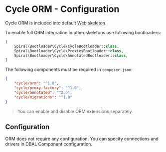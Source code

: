 # Cycle ORM - Configuration
Cycle ORM is included into default [Web skeleton](https://github.com/spiral/app). 

To enable full ORM integration in other skeletons use following bootloaders:

```php
[
    Spiral\Bootloader\Cycle\CycleBootloader::class,
    Spiral\Bootloader\Cycle\ProxiesBootloader::class,
    Spiral\Bootloader\Cycle\AnnotatedBootloader::class,
]
```

The following components must be required in `composer.json`:

```json
{
    "cycle/orm": "^1.0",
    "cycle/proxy-factory": "^1.0",
    "cycle/annotated": "^2.0",
    "cycle/migrations": "^1.0"
}
```

> You can enable and disable ORM extensions separately.

## Configuration
ORM does not require any configuration. You can specify connections and drivers in DBAL Component configuration.
